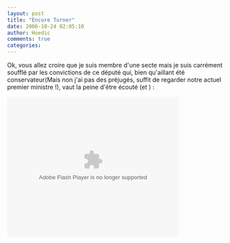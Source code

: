 ```yaml
---
layout: post
title: "Encore Turner"
date: 2006-10-24 02:05:10
author: Hoedic
comments: true
categories: 
---
```



Ok, vous allez croire que je suis membre d'une secte mais je suis carrément soufflé par les convictions de ce député qui, bien qu'aillant été conservateur(Mais non j'ai pas des préjugés, suffit de regarder notre actuel premier ministre !), vaut la peine d'être écouté (et ) :

<embed style="width:400px; height:326px;" id="VideoPlayback" type="application/x-shockwave-flash" src="http://video.google.com/googleplayer.swf?docId=38829278577579553&hl=en-CA" flashvars=""> </embed>